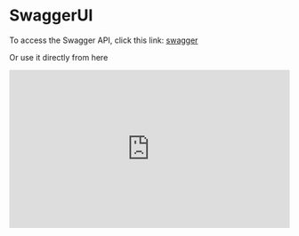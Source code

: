 # SwaggerUI

To access the Swagger API, click this link: [swagger](https://rspy.ops.rs-python.eu/docs)

Or use it directly from here

<div style="position: relative; height: 0; padding-bottom: 56.25%;">
  <iframe src="https://rspy.ops.rs-python.eu/docs" style="position: absolute; top: 0; left: 0; width: 100%; height: 100%; border: none;" allow="accelerometer; autoplay; encrypted-media; gyroscope; picture-in-picture" allowfullscreen></iframe>
</div>
